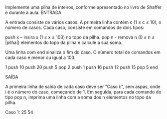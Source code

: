 Implemente uma pilha de inteiros, conforme apresentado no livro de Shaffer e durante a aula.
ENTRADA

A entrada consiste de vários casos. A primeira linha contém c (1 ≤ c ≤ 10), o número de casos. Cada caso, consiste em comandos de dois tipos:

push x –  insira x (1 ≤ x ≤ 103) no topo da pilha.
pop n - remova n (0 ≤ n ≤ |pilha|) elementos do topo da pilha e calcule a sua soma.

Uma linha com end sinaliza o fim do caso. O número total de comandos em cada caso é menor ou igual a 103.

1
push 10
push 20
push 5
pop 2
push 1
push 16
push 12
push 15
pop 5
end

SAÍDA

A primeira linha de saída de cada caso deve ser "Caso i:", sem aspas, onde i é o número do caso, começando de 1. Em seguida, para cada comando do tipo pop n, imprima uma linha com a soma dos n elementos no topo da pilha.

Caso 1:
25
54
